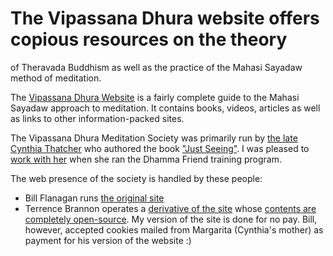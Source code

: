 # The Vipassana Dhura website offers copious resources on the theory
of Theravada Buddhism as well as the practice of the Mahasi Sayadaw
method of meditation.


The [Vipassana Dhura Website](https://metaperl.github.io/vipassana-dhura)
is a fairly complete guide to the Mahasi Sayadaw approach to meditation.
It contains books, videos, articles as well as links to other 
information-packed
sites.

The Vipassana Dhura Meditation Society was primarily run by 
[the late Cynthia Thatcher](http://www.reed.edu/reed_magazine/in-memoriam/obituaries/june2014/cynthia-thatcher-1988.html) 
who authored the book 
["Just Seeing"](https://metaperl.github.io/vipassana-dhura/PDF/bp505s_Thatcher_Just-Seeing.pdf). I was pleased to
[work with her](http://static.livingcosmos.org/metaphysics/dhamma.txt) when
she ran the Dhamma Friend training program.

The web presence of the society is handled by these people:
* Bill Flanagan runs [the original site](http://www.vipassanadhura.com/)
* Terrence Brannon operates a [derivative of the site](https://metaperl.github.io/vipassana-dhura)
whose [contents are completely open-source](https://github.com/metaperl/vipassana-dhura). My version of the site is done
for no pay. Bill, however, accepted cookies mailed from 
Margarita (Cynthia's mother) as payment
for his version of the website :)



